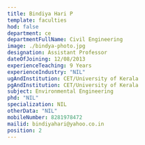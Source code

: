 ```yaml
---
title: Bindiya Hari P
template: faculties
hod: false
department: ce
departmentFullName: Civil Engineering
image: ./bindya-photo.jpg
designation: Assistant Professor
dateOfJoining: 12/08/2013
experienceTeaching: 9 Years
experienceIndustry: "NIL"
ugAndInstitution: CET/University of Kerala
pgAndInstitution: CET/University of Kerala
subject: Environmental Engineering
phd: "NIL"
specialization: NIL
otherData: "NIL"
mobileNumber: 8281978472
mailid: bindiyahari@yahoo.co.in
position: 2
---
```


